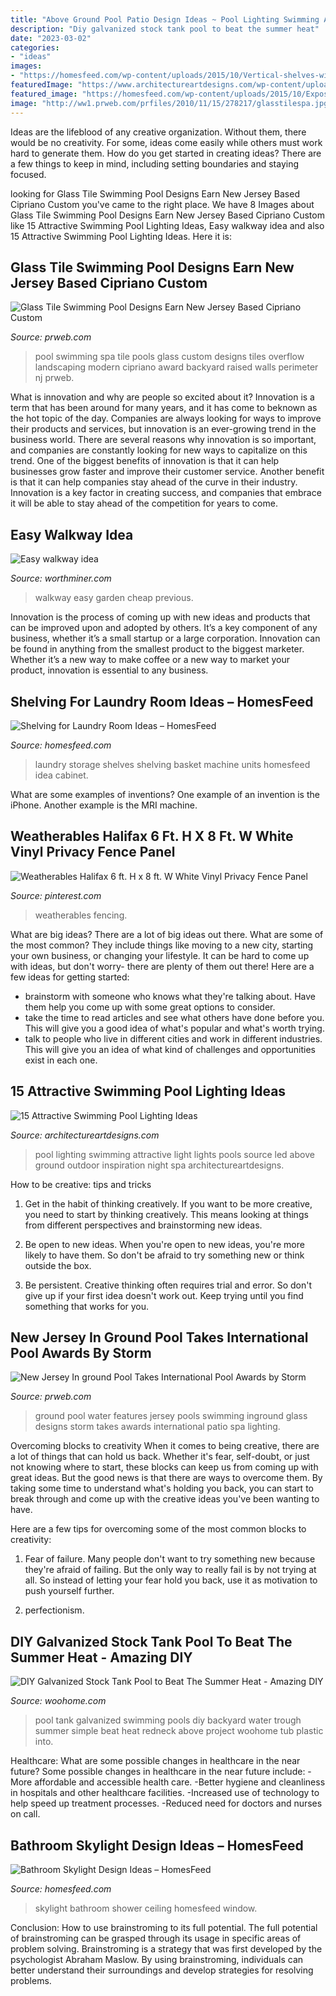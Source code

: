 ```yaml
---
title: "Above Ground Pool Patio Design Ideas ~ Pool Lighting Swimming Attractive Light Lights Pools Source Led Above Ground Outdoor Inspiration Night Spa Architectureartdesigns"
description: "Diy galvanized stock tank pool to beat the summer heat"
date: "2023-03-02"
categories:
- "ideas"
images:
- "https://homesfeed.com/wp-content/uploads/2015/10/Vertical-shelves-with-rattan-basket-storage-units-upper-white-cabinet-system-a-washer-machine-a-dryer-machine-dried-made-laundry-mat-idea-.jpg"
featuredImage: "https://www.architectureartdesigns.com/wp-content/uploads/2015/09/3.jpg"
featured_image: "https://homesfeed.com/wp-content/uploads/2015/10/Exposed-Beams-In-Bathroom-With-Skylight-Ceiling-White-Backsplash-Glass-Door-Shower.jpg"
image: "http://ww1.prweb.com/prfiles/2010/11/15/278217/glasstilespa.jpg"
---
```



Ideas are the lifeblood of any creative organization. Without them, there would be no creativity. For some, ideas come easily while others must work hard to generate them. How do you get started in creating ideas? There are a few things to keep in mind, including setting boundaries and staying focused.

	

		
looking for Glass Tile Swimming Pool Designs Earn New Jersey Based Cipriano Custom you've came to the right place. We have 8 Images about Glass Tile Swimming Pool Designs Earn New Jersey Based Cipriano Custom like 15 Attractive Swimming Pool Lighting Ideas, Easy walkway idea and also 15 Attractive Swimming Pool Lighting Ideas. Here it is:
		
    
## Glass Tile Swimming Pool Designs Earn New Jersey Based Cipriano Custom

<img loading=lazy src="http://ww1.prweb.com/prfiles/2010/11/15/278217/glasstilespa.jpg" onerror="this.onerror=null;this.src='https://tse4.mm.bing.net/th?id=OIP.3kZZARXjH1lCiosm54BnJgHaE9&amp;pid=15.1';" alt="Glass Tile Swimming Pool Designs Earn New Jersey Based Cipriano Custom">

_Source: prweb.com_

>pool swimming spa tile pools glass custom designs tiles overflow landscaping modern cipriano award backyard raised walls perimeter nj prweb. 

	

What is innovation and why are people so excited about it?
Innovation is a term that has been around for many years, and it has come to beknown as the hot topic of the day. Companies are always looking for ways to improve their products and services, but innovation is an ever-growing trend in the business world. There are several reasons why innovation is so important, and companies are constantly looking for new ways to capitalize on this trend. One of the biggest benefits of innovation is that it can help businesses grow faster and improve their customer service. Another benefit is that it can help companies stay ahead of the curve in their industry. Innovation is a key factor in creating success, and companies that embrace it will be able to stay ahead of the competition for years to come.

    
## Easy Walkway Idea

<img loading=lazy src="http://www.worthminer.com/wp-content/uploads/2015/06/Easy-walkway-idea-12.jpg" onerror="this.onerror=null;this.src='https://tse1.mm.bing.net/th?id=OIP.X3z_I-opactj_u8K4wrBeQHaJ3&amp;pid=15.1';" alt="Easy walkway idea">

_Source: worthminer.com_

>walkway easy garden cheap previous. 

	

Innovation is the process of coming up with new ideas and products that can be improved upon and adopted by others. It’s a key component of any business, whether it’s a small startup or a large corporation. Innovation can be found in anything from the smallest product to the biggest marketer. Whether it’s a new way to make coffee or a new way to market your product, innovation is essential to any business.

    
## Shelving For Laundry Room Ideas – HomesFeed

<img loading=lazy src="https://homesfeed.com/wp-content/uploads/2015/10/Vertical-shelves-with-rattan-basket-storage-units-upper-white-cabinet-system-a-washer-machine-a-dryer-machine-dried-made-laundry-mat-idea-.jpg" onerror="this.onerror=null;this.src='https://tse3.mm.bing.net/th?id=OIP.dkuso-4bszwGjx50ZuM5_QHaJ3&amp;pid=15.1';" alt="Shelving for Laundry Room Ideas – HomesFeed">

_Source: homesfeed.com_

>laundry storage shelves shelving basket machine units homesfeed idea cabinet. 

	

What are some examples of inventions?
One example of an invention is the iPhone. Another example is the MRI machine.

    
## Weatherables Halifax 6 Ft. H X 8 Ft. W White Vinyl Privacy Fence Panel

<img loading=lazy src="https://i.pinimg.com/736x/32/8a/c3/328ac3fa0e46dca947deb9d622f5308f.jpg" onerror="this.onerror=null;this.src='https://tse2.mm.bing.net/th?id=OIP.qStEtZA8RZCQCIVe6eB-JgHaHa&amp;pid=15.1';" alt="Weatherables Halifax 6 ft. H x 8 ft. W White Vinyl Privacy Fence Panel">

_Source: pinterest.com_

>weatherables fencing. 

	

What are big ideas?
There are a lot of big ideas out there. What are some of the most common? They include things like moving to a new city, starting your own business, or changing your lifestyle. It can be hard to come up with ideas, but don't worry- there are plenty of them out there! Here are a few ideas for getting started: 
- brainstorm with someone who knows what they're talking about. Have them help you come up with some great options to consider. 
- take the time to read articles and see what others have done before you. This will give you a good idea of what's popular and what's worth trying. 
- talk to people who live in different cities and work in different industries. This will give you an idea of what kind of challenges and opportunities exist in each one.

    
## 15 Attractive Swimming Pool Lighting Ideas

<img loading=lazy src="https://www.architectureartdesigns.com/wp-content/uploads/2015/09/3.jpg" onerror="this.onerror=null;this.src='https://tse1.mm.bing.net/th?id=OIP.QhWO-MgdA_3GP3z_hMIXsAHaFM&amp;pid=15.1';" alt="15 Attractive Swimming Pool Lighting Ideas">

_Source: architectureartdesigns.com_

>pool lighting swimming attractive light lights pools source led above ground outdoor inspiration night spa architectureartdesigns. 

	

How to be creative: tips and tricks
1. Get in the habit of thinking creatively. If you want to be more creative, you need to start by thinking creatively. This means looking at things from different perspectives and brainstorming new ideas.
2. Be open to new ideas. When you're open to new ideas, you're more likely to have them. So don't be afraid to try something new or think outside the box.

3. Be persistent. Creative thinking often requires trial and error. So don't give up if your first idea doesn't work out. Keep trying until you find something that works for you.

    
## New Jersey In Ground Pool Takes International Pool Awards By Storm

<img loading=lazy src="http://ww1.prweb.com/prfiles/2011/11/07/8943900/in-ground-pool.jpg" onerror="this.onerror=null;this.src='https://tse3.mm.bing.net/th?id=OIP.AtW3B9TwMsGZmMaz_qHr0AHaE8&amp;pid=15.1';" alt="New Jersey In ground Pool Takes International Pool Awards by Storm">

_Source: prweb.com_

>ground pool water features jersey pools swimming inground glass designs storm takes awards international patio spa lighting. 

	

Overcoming blocks to creativity
When it comes to being creative, there are a lot of things that can hold us back. Whether it's fear, self-doubt, or just not knowing where to start, these blocks can keep us from coming up with great ideas.
But the good news is that there are ways to overcome them. By taking some time to understand what's holding you back, you can start to break through and come up with the creative ideas you've been wanting to have.

Here are a few tips for overcoming some of the most common blocks to creativity:

1. Fear of failure. Many people don't want to try something new because they're afraid of failing. But the only way to really fail is by not trying at all. So instead of letting your fear hold you back, use it as motivation to push yourself further.

2. perfectionism.

    
## DIY Galvanized Stock Tank Pool To Beat The Summer Heat - Amazing DIY

<img loading=lazy src="http://www.woohome.com/wp-content/uploads/2016/06/galvanized-stock-tank-pool-ideas-woohome-10.jpg" onerror="this.onerror=null;this.src='https://tse1.mm.bing.net/th?id=OIP.-Z3Fqoz01op8RRicAVlgSgHaQq&amp;pid=15.1';" alt="DIY Galvanized Stock Tank Pool to Beat The Summer Heat - Amazing DIY">

_Source: woohome.com_

>pool tank galvanized swimming pools diy backyard water trough summer simple beat heat redneck above project woohome tub plastic into. 

	

Healthcare: What are some possible changes in healthcare in the near future?
Some possible changes in healthcare in the near future include: 
-More affordable and accessible health care. 
-Better hygiene and cleanliness in hospitals and other healthcare facilities. 
-Increased use of technology to help speed up treatment processes. 
-Reduced need for doctors and nurses on call.

    
## Bathroom Skylight Design Ideas – HomesFeed

<img loading=lazy src="https://homesfeed.com/wp-content/uploads/2015/10/Exposed-Beams-In-Bathroom-With-Skylight-Ceiling-White-Backsplash-Glass-Door-Shower.jpg" onerror="this.onerror=null;this.src='https://tse4.mm.bing.net/th?id=OIP.MJ5K9cANxpeRR2nIW71XOgHaKV&amp;pid=15.1';" alt="Bathroom Skylight Design Ideas – HomesFeed">

_Source: homesfeed.com_

>skylight bathroom shower ceiling homesfeed window. 

	

Conclusion: How to use brainstroming to its full potential.
The full potential of brainstroming can be grasped through its usage in specific areas of problem solving. Brainstroming is a strategy that was first developed by the psychologist Abraham Maslow. By using brainstroming, individuals can better understand their surroundings and develop strategies for resolving problems.

